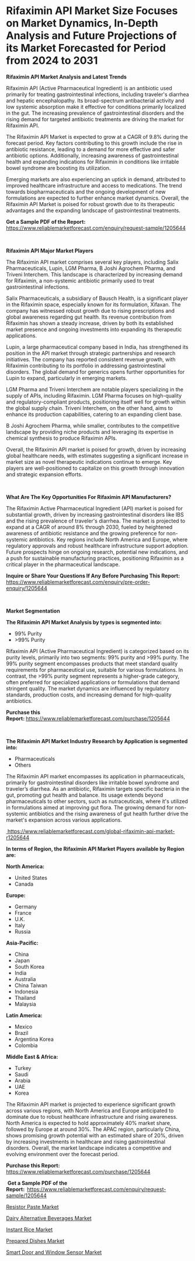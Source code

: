 <p><h1>Rifaximin API Market Size Focuses on Market Dynamics, In-Depth Analysis and Future Projections of its Market Forecasted for Period from 2024 to 2031</h1></p><p><strong>Rifaximin API Market Analysis and Latest Trends</strong></p>
<p><p>Rifaximin API (Active Pharmaceutical Ingredient) is an antibiotic used primarily for treating gastrointestinal infections, including traveler's diarrhea and hepatic encephalopathy. Its broad-spectrum antibacterial activity and low systemic absorption make it effective for conditions primarily localized in the gut. The increasing prevalence of gastrointestinal disorders and the rising demand for targeted antibiotic treatments are driving the market for Rifaximin API.</p><p>The Rifaximin API Market is expected to grow at a CAGR of 9.8% during the forecast period. Key factors contributing to this growth include the rise in antibiotic resistance, leading to a demand for more effective and safer antibiotic options. Additionally, increasing awareness of gastrointestinal health and expanding indications for Rifaximin in conditions like irritable bowel syndrome are boosting its utilization. </p><p>Emerging markets are also experiencing an uptick in demand, attributed to improved healthcare infrastructure and access to medications. The trend towards biopharmaceuticals and the ongoing development of new formulations are expected to further enhance market dynamics. Overall, the Rifaximin API Market is poised for robust growth due to its therapeutic advantages and the expanding landscape of gastrointestinal treatments.</p></p>
<p><strong>Get a Sample PDF of the Report:&nbsp;</strong> <a href="https://www.reliablemarketforecast.com/enquiry/request-sample/1205644?utm_campaign=1755&utm_medium=2&utm_source=Github&utm_content=ia&utm_term=19102024&utm_id=rifaximin-api">https://www.reliablemarketforecast.com/enquiry/request-sample/1205644</a></p>
<p>&nbsp;</p>
<p><strong>Rifaximin API Major Market Players</strong></p>
<p><p>The Rifaximin API market comprises several key players, including Salix Pharmaceuticals, Lupin, LGM Pharma, B Joshi Agrochem Pharma, and Triveni Interchem. This landscape is characterized by increasing demand for Rifaximin, a non-systemic antibiotic primarily used to treat gastrointestinal infections.</p><p>Salix Pharmaceuticals, a subsidiary of Bausch Health, is a significant player in the Rifaximin space, especially known for its formulation, Xifaxan. The company has witnessed robust growth due to rising prescriptions and global awareness regarding gut health. Its revenue contribution from Rifaximin has shown a steady increase, driven by both its established market presence and ongoing investments into expanding its therapeutic applications.</p><p>Lupin, a large pharmaceutical company based in India, has strengthened its position in the API market through strategic partnerships and research initiatives. The company has reported consistent revenue growth, with Rifaximin contributing to its portfolio in addressing gastrointestinal disorders. The global demand for generics opens further opportunities for Lupin to expand, particularly in emerging markets.</p><p>LGM Pharma and Triveni Interchem are notable players specializing in the supply of APIs, including Rifaximin. LGM Pharma focuses on high-quality and regulatory-compliant products, positioning itself well for growth within the global supply chain. Triveni Interchem, on the other hand, aims to enhance its production capabilities, catering to an expanding client base.</p><p>B Joshi Agrochem Pharma, while smaller, contributes to the competitive landscape by providing niche products and leveraging its expertise in chemical synthesis to produce Rifaximin APIs.</p><p>Overall, the Rifaximin API market is poised for growth, driven by increasing global healthcare needs, with estimates suggesting a significant increase in market size as novel therapeutic indications continue to emerge. Key players are well-positioned to capitalize on this growth through innovation and strategic expansion efforts.</p></p>
<p>&nbsp;</p>
<p><strong>What Are The Key Opportunities For Rifaximin API Manufacturers?</strong></p>
<p><p>The Rifaximin Active Pharmaceutical Ingredient (API) market is poised for substantial growth, driven by increasing gastrointestinal disorders like IBS and the rising prevalence of traveler's diarrhea. The market is projected to expand at a CAGR of around 8% through 2030, fueled by heightened awareness of antibiotic resistance and the growing preference for non-systemic antibiotics. Key regions include North America and Europe, where regulatory approvals and robust healthcare infrastructure support adoption. Future prospects hinge on ongoing research, potential new indications, and a push for sustainable manufacturing practices, positioning Rifaximin as a critical player in the pharmaceutical landscape.</p></p>
<p><strong>Inquire or Share Your Questions If Any Before Purchasing This Report:</strong> <a href="https://www.reliablemarketforecast.com/enquiry/pre-order-enquiry/1205644?utm_campaign=1755&utm_medium=2&utm_source=Github&utm_content=ia&utm_term=19102024&utm_id=rifaximin-api">https://www.reliablemarketforecast.com/enquiry/pre-order-enquiry/1205644</a></p>
<p>&nbsp;</p>
<p><strong>Market Segmentation</strong></p>
<p><strong>The Rifaximin API Market Analysis by types is segmented into:</strong></p>
<p><ul><li>99% Purity</li><li>>99% Purity</li></ul></p>
<p><p>Rifaximin API (Active Pharmaceutical Ingredient) is categorized based on its purity levels, primarily into two segments: 99% purity and >99% purity. The 99% purity segment encompasses products that meet standard quality requirements for pharmaceutical use, suitable for various formulations. In contrast, the >99% purity segment represents a higher-grade category, often preferred for specialized applications or formulations that demand stringent quality. The market dynamics are influenced by regulatory standards, production costs, and increasing demand for high-quality antibiotics.</p></p>
<p><strong>Purchase this Report:&nbsp;</strong><a href="https://www.reliablemarketforecast.com/purchase/1205644?utm_campaign=1755&utm_medium=2&utm_source=Github&utm_content=ia&utm_term=19102024&utm_id=rifaximin-api">https://www.reliablemarketforecast.com/purchase/1205644</a></p>
<p>&nbsp;</p>
<p><strong>The Rifaximin API Market Industry Research by Application is segmented into:</strong></p>
<p><ul><li>Pharmaceuticals</li><li>Others</li></ul></p>
<p><p>The Rifaximin API market encompasses its application in pharmaceuticals, primarily for gastrointestinal disorders like irritable bowel syndrome and traveler’s diarrhea. As an antibiotic, Rifaximin targets specific bacteria in the gut, promoting gut health and balance. Its usage extends beyond pharmaceuticals to other sectors, such as nutraceuticals, where it's utilized in formulations aimed at improving gut flora. The growing demand for non-systemic antibiotics and the rising awareness of gut health further drive the market's expansion across various applications.</p></p>
<p><a href="https://www.reliablemarketforecast.com/global-rifaximin-api-market-r1205644?utm_campaign=1755&utm_medium=2&utm_source=Github&utm_content=ia&utm_term=19102024&utm_id=rifaximin-api">&nbsp;https://www.reliablemarketforecast.com/global-rifaximin-api-market-r1205644</a></p>
<p><strong>In terms of Region, the Rifaximin API Market Players available by Region are:</strong></p>
<p>
    <p> <strong> North America: </strong>
        <ul>
            <li>United States</li>
            <li>Canada</li>
        </ul>
        </p> 
    <p> <strong> Europe: </strong>
        <ul>
            <li>Germany</li>
            <li>France</li>
            <li>U.K.</li>
            <li>Italy</li>
            <li>Russia</li>
        </ul>
        </p> 
    <p> <strong> Asia-Pacific: </strong>
        <ul>
            <li>China</li>
            <li>Japan</li>
            <li>South Korea</li>
            <li>India</li>
            <li>Australia</li>
            <li>China Taiwan</li>
            <li>Indonesia</li>
            <li>Thailand</li>
            <li>Malaysia</li>
        </ul>
        </p> 
    <p> <strong> Latin America: </strong>
        <ul>
            <li>Mexico</li>
            <li>Brazil</li>
            <li>Argentina Korea</li>
            <li>Colombia</li>
        </ul>
        </p> 
    <p> <strong> Middle East & Africa: </strong>
        <ul>
            <li>Turkey</li>
            <li>Saudi</li>
            <li>Arabia</li>
            <li>UAE</li>
            <li>Korea</li>
        </ul>
    </p>
    </p>
<p><p>The Rifaximin API market is projected to experience significant growth across various regions, with North America and Europe anticipated to dominate due to robust healthcare infrastructure and rising awareness. North America is expected to hold approximately 40% market share, followed by Europe at around 30%. The APAC region, particularly China, shows promising growth potential with an estimated share of 20%, driven by increasing investments in healthcare and rising gastrointestinal disorders. Overall, the market landscape indicates a competitive and evolving environment over the forecast period.</p></p>
<p><strong>Purchase this Report: </strong><a href="https://www.reliablemarketforecast.com/purchase/1205644?utm_campaign=1755&utm_medium=2&utm_source=Github&utm_content=ia&utm_term=19102024&utm_id=rifaximin-api">https://www.reliablemarketforecast.com/purchase/1205644</a></p>
<p>&nbsp;<strong>Get a Sample PDF of the Report:&nbsp;&nbsp;</strong><a href="https://www.reliablemarketforecast.com/enquiry/request-sample/1205644?utm_campaign=1755&utm_medium=2&utm_source=Github&utm_content=ia&utm_term=19102024&utm_id=rifaximin-api">https://www.reliablemarketforecast.com/enquiry/request-sample/1205644</a></p>
<p><strong></strong></p>
<p><p><a href="https://www.linkedin.com/pulse/resistor-paste-mosaic-piecing-together-global-market-dynamics-1dsrc?utm_campaign=1755&utm_medium=2&utm_source=Github&utm_content=ia&utm_term=19102024&utm_id=rifaximin-api">Resistor Paste Market</a></p><p><a href="https://www.linkedin.com/pulse/dairy-alternative-beverages-market-shifts-strategic-analysis-u7hze?utm_campaign=1755&utm_medium=2&utm_source=Github&utm_content=ia&utm_term=19102024&utm_id=rifaximin-api">Dairy Alternative Beverages Market</a></p><p><a href="https://www.linkedin.com/pulse/instant-rice-market-trends-growth-outlook-2024-2031-marq-intel-snyte?utm_campaign=1755&utm_medium=2&utm_source=Github&utm_content=ia&utm_term=19102024&utm_id=rifaximin-api">Instant Rice Market</a></p><p><a href="https://www.linkedin.com/pulse/prepared-dishes-market-trends-detailed-study-its-segmentation-nwlve?utm_campaign=1755&utm_medium=2&utm_source=Github&utm_content=ia&utm_term=19102024&utm_id=rifaximin-api">Prepared Dishes Market</a></p><p><a href="https://www.linkedin.com/pulse/smart-door-window-sensor-market-trends-detailed-study-its-segmentation-emx8c?utm_campaign=1755&utm_medium=2&utm_source=Github&utm_content=ia&utm_term=19102024&utm_id=rifaximin-api">Smart Door and Window Sensor Market</a></p></p>